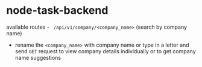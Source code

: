 # node-task-backend

available routes - ``` /api/v1/company/<company_name>``` (search by company name)
 - rename the ```<company_name>``` with company name or type in a letter and send ```GET``` request to view company details individually or to get company name suggestions
